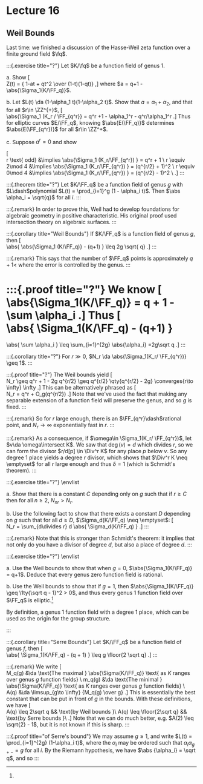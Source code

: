 # Lecture 16


## Weil Bounds

Last time: we finished a discussion of the Hasse-Weil zeta function over a finite ground field $\fq$.

:::{.exercise title="?"}
Let $K/\fq$ be a function field of genus 1.

a. Show 
\[  
Z(t) = { 1-at + qt^2 \over (1-t)(1-qt)}
,\]
  where $a = q+1 - \abs{\Sigma_1(K/\FF_q)}$.

b. Let $L(t) \da (1-\alpha_1 t)(1-\alpha_2 t)$.
  Show that $a = \alpha_1 + \alpha_2$, and that for all $r\in \ZZ^{+}$, 
  \[  
  \abs{\Sigma_1 (K_r / \FF_{q^r}} = q^r +1 - \alpha_1^r - q^r/\alpha_1^r
  .\]
  Thus for elliptic curves $E/\FF_q$, knowing $\abs{E(\FF_q)}$ determines $\abs{E(\FF_{q^r})}$ for all $r\in \ZZ^+$.

c. Suppose $a^r = 0$ and show

  \[  
  r \text{ odd} &\implies \abs{\Sigma_1 (K_r/\FF_{q^r}) } = q^r + 1 \\
  r \equiv 2\mod 4 &\implies \abs{\Sigma_1 (K_r/\FF_{q^r}) } = (q^{r/2} + 1)^2 \\
  r \equiv 0\mod 4 &\implies \abs{\Sigma_1 (K_r/\FF_{q^r}) } =  (q^{r/2} - 1)^2 \\
  .\]
:::

:::{.theorem title="?"}
Let $K/\FF_q$ be a function field of genus $g$ with $L\dash$polynomial $L(t) = \prod_{i=1}^g (1 - \alpha_i t)$.
Then $\abs \alpha_i = \sqrt{q}$ for all $i$.
:::

:::{.remark}
In order to prove this, Weil had to develop foundations for algebraic geometry in positive characteristic.
His original proof used intersection theory on algebraic surfaces.
:::


:::{.corollary title="Weil Bounds"}
If $K/\FF_q$ is a function field of genus $g$, then
\[  
\abs{ \abs{\Sigma_1 (K/\FF_q)} - (q+1) } \leq 2g \sqrt{ q}
.\]
:::

:::{.remark}
This says that the number of $\FF_q$ points is approximately $q+1$< where the error is controlled by the genus.
:::

:::{.proof title="?"}
We know
\[  
\abs{\Sigma_1(K/\FF_q)} = q + 1 - \sum \alpha_i
.\]
Thus 
\[  
\abs{ 
\Sigma_1(K/\FF_q) - (q+1)
}
=
\abs{
\sum \alpha_i
}
\leq
\sum_{i=1}^{2g} \abs{\alpha_i}
=2g\sqrt q
.\]
:::

:::{.corollary title="?"}
For $r\gg 0$, $N_r \da \abs{\Sigma_1(K_r/ \FF_{q^r})} \geq 1$.
:::

:::{.proof title="?"}
The Weil bounds yield
\[  
N_r \geq q^r + 1 - 2g q^{r/2}
\geq 
q^{r/2} \qty{q^{r/2} - 2g} \converges{r\to \infty} \infty
.\]
This can be alternatively phrased as 
\[  
N_r = q^r + O_g(q^{r/2})
.\]
Note that we've used the fact that making any separable extension of a function field will preserve the genus, and so $g$ is fixed.
:::

:::{.remark}
So for $r$ large enough, there is an $\FF_{q^r}\dash$rational point, and $N_r \to \infty$ exponentially fast in $r$.
:::

:::{.remark}
As a consequence, if $\omega\in \Sigma_1(K_r/ \FF_{q^r})$, let $v\da \omega\intersect K$.
We saw that $\deg(v) = d$ which divides $r$, so we can form the divisor $r/d[p] \in \Div^r K$ for any place $p$ below $v$.
So any degree 1 place yields a degree $r$ divisor, which shows that $\Div^r K \neq \emptyset$ for all $r$ large enough and thus $\delta=1$ (which is Schmidt's theorem).
:::

:::{.exercise title="?"}
\envlist

a. Show that there is a constant $C$ depending only on $g$ such that if $r\geq C$ then for all $n\geq 2$, $N_{nr} > N_r$.


b. Use the following fact to show that there exists a constant $D$ depending on $g$ such that for all $d\geq D$, $\Sigma_d(K/\FF_q) \neq \emptyset$:
\[  
N_r = \sum_{d\divides r} d \abs{ \Sigma_d(K/\FF_q) }
.\]
:::

:::{.remark}
Note that this is stronger than Schmidt's theorem: it implies that not only do you have a divisor of degree $d$, but also a place of degree $d$.
:::


:::{.exercise title="?"}
\envlist

a. Use the Weil bounds to show that when $g=0$, $\abs{\Sigma_1(K/\FF_q)} = q+1$.
Deduce that every genus zero function field is rational.

b. Use the Weil bounds to show that if $g=1$, then $\abs{\Sigma_1(K/\FF_q)} \geq \1ty{\sqrt q - 1}^2 > 0$, and thus every genus 1 function field over $\FF_q$ is elliptic.[^def_ell_ff]

[^def_ell_ff]: 
By definition, a genus 1 function field with a degree 1 place, which can be used as the origin for the group structure.

:::

:::{.corollary title="Serre Bounds"}
Let $K/\FF_q$ be a function field of genus $f$, then
\[  
\abs{
\Sigma_1(K/\FF_q) - (q + 1)
}
\leq g \floor{2 \sqrt q}
.\]
::: 


:::{.remark}
We write
\[  
M_q(g) &\da \text{The maximal } \abs{\Sigma(K/\FF_q)} \text{ as $K$ ranges over genus $g$ function fields} \\
m_q(g) &\da \text{The minimal } \abs{\Sigma(K/\FF_q)} \text{ as $K$ ranges over genus $g$ function fields} \\
A(q) &\da \limsup_{g\to \infty} {M_q(g) \over g}
.\]
This is essentially the best constant that can be put in front of $g$ in the bounds.
With these definitions, we have
\[  
A(q) \leq 2\sqrt q && \text{by Weil bounds }\\
A(q) \leq \floor{2\sqrt q} && \text{by Serre bounds }\\
.\]
Note that we can do much better, e.g. $A(2) \leq \sqrt{2} - 1$, but it is not known if this is sharp.
:::

:::{.proof title="of Serre's bound"}
We may assume $g \geq 1$, and write $L(t) = \prod_{i=1}^{2g} (1-\alpha_i t)$, where the $\alpha_i$ may be ordered such that $\alpha_i \alpha_{g+-} = g$ for all $i$.
By the Riemann hypothesis, we have $\abs {\alpha_i} = \sqrt q$, and so 
:::


